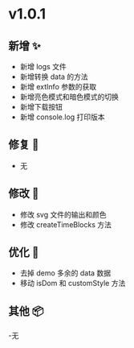 # v1.0.1

## 新增 ✨

- 新增 logs 文件
- 新增转换 data 的方法
- 新增 extInfo 参数的获取
- 新增亮色模式和暗色模式的切换
- 新增下载按钮
- 新增 console.log 打印版本

## 修复 🔩

- 无

## 修改 📝

- 修改 svg 文件的输出和颜色
- 修改 createTimeBlocks 方法

## 优化 🎨

- 去掉 demo 多余的 data 数据
- 移动 isDom 和 customStyle 方法

## 其他 📦

-无
